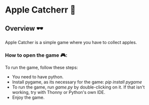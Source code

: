 # Apple Catcherr 🍎

## Overview 🕶️
Apple Catcher is a simple game where you have to collect apples.

### How to open the game 🎮:
To run the game, follow these steps:
* You need to have python.
* Install pygame, as its necessary for the game: _pip install pygame_
* To run the game, run _game.py_ by double-clicking on it. If that isn't working, try with Thonny or Python's own IDE.
* Enjoy the game.
